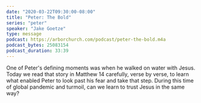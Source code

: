 ```yaml
---
date: "2020-03-22T09:30:00-08:00"
title: "Peter: The Bold"
series: "peter"
speaker: "Jake Goetze"
type: message
podcast: https://arborchurch.com/podcast/peter-the-bold.m4a
podcast_bytes: 25083154
podcast_duration: 33:39
---
```


One of Peter's defining moments was when he walked on water with Jesus.  Today we read that story in Matthew 14 carefully, verse by verse, to learn what enabled Peter to look past his fear and take that step. During this time of global pandemic and turmoil, can we learn to trust Jesus in the same way?

